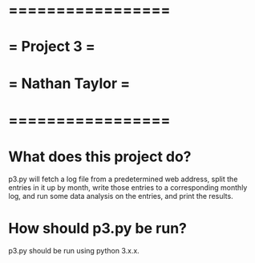 # =================
# =   Project 3   =
# = Nathan Taylor =
# =================

# What does this project do?
p3.py will fetch a log file from a predetermined web address, split the entries
in it up by month, write those entries to a corresponding monthly log, and run
some data analysis on the entries, and print the results.

# How should p3.py be run?
p3.py should be run using python 3.x.x.
